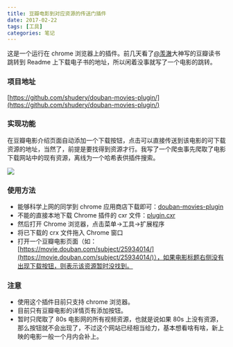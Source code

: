 ```yaml
---
title: 豆瓣电影到对应资源的传送门插件
date: 2017-02-22
tags: [工具]
categories: 笔记
---
```


这是一个运行在 chrome 浏览器上的插件。前几天看了[@羡澈](http://zhangwenli.com/blog/2014/09/01/readfree-chrome-extension/)大神写的豆瓣读书跳转到 Readme 上下载电子书的地址，所以闲着没事就写了一个电影的跳转。

### 项目地址

[https://github.com/shudery/douban-movies-plugin/](https://github.com/shudery/douban-movies-plugin/)

### 实现功能

在豆瓣电影介绍页面自动添加一个下载按钮，点击可以直接传送到该电影的可下载资源的地址，当然了，前提是要找得到资源才行。我写了一个爬虫事先爬取了电影下载网站中的现有资源，离线为一个哈希表供插件搜索。

![](/pic/douban.jpeg)

### 使用方法

- 能够科学上网的同学到 chrome 应用商店下载即可：[douban-movies-plugin](https://chrome.google.com/webstore/detail/douban-movies-plugin/ecgaddjpeacadegjcopipeoncpaphnpl?hl=zh-CN)
- 不能的直接本地下载 Chrome 插件的 cxr 文件：[plugin.cxr](https://github.com/shudery/douban-movies-plugin/raw/master/plugin.crx)
- 然后打开 Chrome 浏览器，点击菜单->工具->扩展程序
- 将已下载的 crx 文件拖入 Chrome 窗口
- 打开一个豆瓣电影页面（如：[https://movie.douban.com/subject/25934014/](https://movie.douban.com/subject/25934014/)），如果电影标题右侧没有出现下载按钮，则表示该资源暂时没找到。

### 注意

- 使用这个插件目前只支持 chrome 浏览器。
- 目前只有豆瓣电影的详情页有添加按钮。
- 暂时只爬取了 80s 电影网的所有视频资源，也就是说如果 80s 上没有资源，那么按钮就不会出现了，不过这个网站已经相当给力，基本想看啥有啥，新上映的电影一般一个月内会补上。
